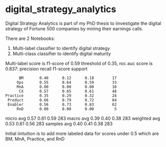 # digital_strategy_analytics
Digital Strategy Analytics is part of my PhD thesis to iinvestigate the digital strategy of Fortune 500 companies by mining their earnings calls.

There are 2 Notebooks:

1. Multi-label classifier to identify digital strategy
2. Multi-class classifier to identify digital maturity


Multi-label score is f1-score of 0.59 threshold of 0.35, roc auc score is 0.837:
                 precision    recall  f1-score   support

          BM       0.40      0.12      0.18        17
         Ops       0.55      0.64      0.59        33
         MnA       0.00      0.00      0.00        10
          CX       0.57      0.65      0.61        48
    Practice       0.35      0.29      0.32        24
     Product       0.66      0.79      0.72        84
     Enabler       0.56      0.73      0.63        62
         RnD       0.00      0.00      0.00         5

   micro avg       0.57      0.61      0.59       283
   macro avg       0.39      0.40      0.38       283
weighted avg       0.53      0.61      0.56       283
 samples avg       0.40      0.41      0.38       283

Initial iintuition is to add more labeled data for scores under 0.5 which are BM, MnA, Practice, and RnD
